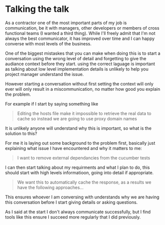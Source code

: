 # Talking the talk

As a contractor one of the most important parts of my job is communication, be it with managers, other developers or members of cross functional teams (I wanted a third thing). While I'll freely admit that I'm not always the best communicator, it has improved over time and I can happy converse with most levels of the business.

One of the biggest mistaskes that you can make when doing this is to start a conversation using the wrong level of detail and forgetting to give the audiance context before they start. using the correct laguage is important as talking about low level implementation details is unlikely to help you project manager understand the issue.

However starting a conversation without first setting the context will only ever will only result in a miscommunication, no matter how good you explain the problem.

For example if I start by saying something like

> Editing the hosts file make it impossible to retrieve the real data to cache so instead we are going to use proxy domain names

It is unlikely anyone will understand why this is important, so what is the solution to this?

For me it is laying out some background to the problem first, basically just explaining what issue I have encountered and why it matters to me:

> I want to remove external dependancies from the cucumber tests

I can then start talking about my requirments and what I plan to do, this should start with high levels informatioon, going into detail if appropriate.

> We want this to automatically cache the response, as a results we have the following approaches...

This ensures whoever I am conversing with understands why we are having this conversation before I start giving details or asking questions.

As I said at the start I don't always communicate successfully, but I find tools like this ensure I succeed more regularly that I did previously.
